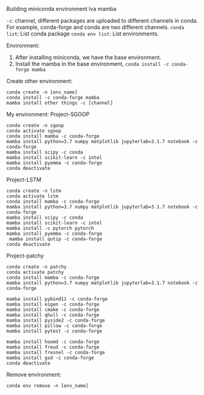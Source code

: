 Building miniconda environment Iva mamba

`-c`: channel, different packages are uploaded to different channels in conda. For example, conda-forge and conda are two different channels.
`conda list`: List conda package
`conda env list`: List environments.


Environment:

1. After installing miniconda, we have the base environment.
2. Install the mamba in the base environment, `conda install -c conda-forge mamba`

Create other environment:

```
conda create -n [env_name]
conda install -c conda-forge mamba
mamba install other things -c [channel]
```

My environment:
Project-SGOOP
```
conda create -n sgoop
conda activate sgoop
conda install mamba -c conda-forge
mamba install python=3.7 numpy matplotlib jupyterlab=3.1.7 notebook -c conda-forge
mamba install scipy -c conda
mamba install scikit-learn -c intel
mamba install pyemma -c conda-forge
conda deactivate
```

Project-LSTM
```
conda create -n lstm
conda activate lstm
conda install mamba -c conda-forge
mamba install python=3.7 numpy matplotlib jupyterlab=3.1.7 notebook -c conda-forge
mamba install scipy -c conda
mamba install scikit-learn -c intel
mamba install -c pytorch pytorch
mamba install pyemma -c conda-forge
 mamba install qutip -c conda-forge
conda deactivate
```

Project-patchy
```
conda create -n patchy
conda activate patchy
conda install mamba -c conda-forge
mamba install python=3.7 numpy matplotlib jupyterlab=3.1.7 notebook -c conda-forge

mamba install pybind11 -c conda-forge
mamba install eigen -c conda-forge
mamba install cmake -c conda-forge
mamba install qhull -c conda-forge
mamba install pyside2 -c conda-forge
mamba install pillow -c conda-forge
mamba install pytest -c conda-forge

mamba install hoomd -c conda-forge
mamba install freud -c conda-forge
mamba install fresnel -c conda-forge
mamba install gsd -c conda-forge
conda deactivate
```


Remove environment: 
```
conda env remove -n [env_name]
```
